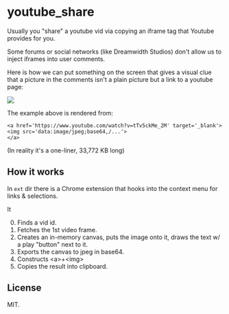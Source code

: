 # youtube_share

Usually you "share" a youtube vid via copying an iframe tag that
Youtube provides for you.

Some forums or social networks (like Dreamwidth Studios) don't allow us to
inject iframes into user comments.

Here is how we can put something on the screen that gives a visual
clue that a picture in the comments isn't a plain picture but a link
to a youtube page:

<a href='https://www.youtube.com/watch?v=tTv5ckMe_2M' target='_blank'>
<img src='http://i.imgur.com/H7HzKEO.jpg'>
</a>

The example above is rendered from:

~~~
<a href='https://www.youtube.com/watch?v=tTv5ckMe_2M' target='_blank'>
<img src='data:image/jpeg;base64,/...'>
</a>
~~~

(In reality it's a one-liner, 33,772 KB long)


## How it works

In `ext` dir there is a Chrome extension that hooks into the
context menu for links & selections.

It

0. Finds a vid id.
1. Fetches the 1st video frame.
2. Creates an in-memory canvas, puts the image onto it, draws the text
   w/ a play "button" next to it.
3. Exports the canvas to jpeg in base64.
4. Constructs &lt;a&gt;+&lt;img&gt;
5. Copies the result into clipboard.


## License

MIT.
